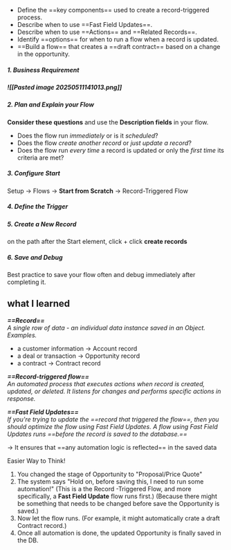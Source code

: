 

- Define the ==key components== used to create a record-triggered process.
- Describe when to use ==Fast Field Updates==.
- Describe when to use ==Actions== and ==Related Records==.
- Identify ==options== for when to run a flow when a record is updated.
- ==Build a flow== that creates a ==draft contract== based on a change in the opportunity.


##### 1. Business Requirement
   ##### ![[Pasted image 20250511141013.png]]

##### 2. Plan and Explain your Flow
   **Consider these questions** and use the **Description fields** in your flow.
   - Does the flow run *immediately* or is it *scheduled*?
   - Does the flow *create another record* or *just update a record*?
   - Does the flow run *every time* a record is updated or only the *first time* its criteria are met?
   
##### 3. Configure Start
   Setup -> Flows -> **Start from Scratch** -> Record-Triggered Flow
   
##### 4. Define the Trigger   
   
##### 5. Create a New Record
   on the path after the Start element, click + 
   click **create records**
   
##### 6. Save and Debug
   Best practice to save your flow often and debug immediately after completing it.


## what I learned

***==Record==***  
*A single row of data -  an individual data instance saved in an Object.
Examples.*
- a customer information -> Account record
- a deal or transaction -> Opportunity record
- a contract -> Contract record

***==Record-triggered flow==***  
*An automated process that executes actions when record is created, updated, or deleted.  It listens for changes and performs specific actions in response.*

***==Fast Field Updates==***  
*If you're trying to update the ==record that triggered the flow==, then you should optimize the flow using Fast Field Updates. A flow using Fast Field Updates runs ==before the record is saved to the database.==*

-> It ensures that ==any automation logic is reflected== in the saved data

Easier Way to Think!
1. You changed the stage of Opportunity to "Proposal/Price Quote"
2. The system says "Hold on, before saving this, I need to run some automation!"
   (This is a the Record -Triggered Flow, and more specifically, a **Fast Field Update** flow runs first.)
   (Because there might be something that needs to be changed before save the Opportunity is saved.)
3. Now let the flow runs.
   (For example, it might automatically crate a draft Contract record.)
4. Once all automation is done, the updated Opportunity is finally saved in the DB.
